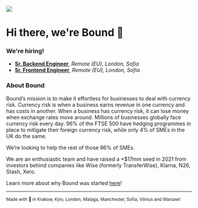[![](https://i.imgur.com/AX6lLTx.png)](https://bound.co)

# Hi there, we're Bound 👋

### We're hiring!
* [**Sr. Backend Engineer**](https://jobs.lever.co/bound/e25ad3c3-cb7e-4775-917a-c1b25f43f03f?lever-origin=applied&lever-source%5B%5D=GitHub%20Public%20Readme), *Remote (EU), London, Sofia*
* **[Sr. Frontend Engineer](https://jobs.lever.co/bound/bc854aa1-f95f-4cfe-a26d-9c47c69e8ccb?lever-origin=applied&lever-source%5B%5D=Github%20Public%20Readme)**, *Remote (EU), London, Sofia*

### About Bound
Bound’s mission is to make it effortless for businesses to deal with currency risk. Currency risk is when a business earns revenue in one currency and has costs in another. When a business has currency risk, it can lose money when exchange rates move around. Millions of businesses globally face currency risk every day. 96% of the FTSE 500 have hedging programmes in place to mitigate their foreign currency risk, while only 4% of SMEs in the UK do the same.

We’re looking to help the rest of those 96% of SMEs.

We are an enthusiastic team and have raised a +$17mm seed in 2021 from investors behind companies like Wise (formerly TransferWise), Klarna, N26, Stash, Xero.

Learn more about why Bound was started  [here](https://medium.com/@dan_from_bound/death-taxes-and-losing-on-fx-2aea734c3b9d)!

---
<sup>Made with 💙 in Krakow, Kyiv, London, Malaga, Manchester, Sofia, Vilnius and Warsaw!</sup>
